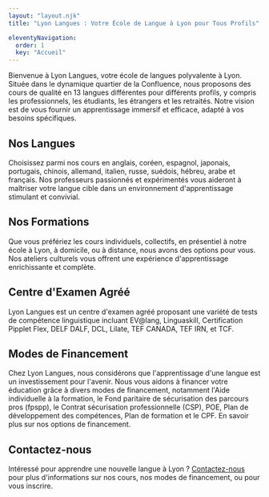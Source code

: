 ```yaml
---
layout: "layout.njk"
title: "Lyon Langues : Votre École de Langue à Lyon pour Tous Profils"

eleventyNavigation:
  order: 1
  key: "Accueil"
---
```


Bienvenue à Lyon Langues, votre école de langues polyvalente à Lyon. Située dans le dynamique quartier de la Confluence, nous proposons des cours de qualité en 13 langues différentes pour différents profils, y compris les professionnels, les étudiants, les étrangers et les retraités. Notre vision est de vous fournir un apprentissage immersif et efficace, adapté à vos besoins spécifiques.

## Nos Langues

Choisissez parmi nos cours en anglais, coréen, espagnol, japonais, portugais, chinois, allemand, italien, russe, suédois, hébreu, arabe et français. Nos professeurs passionnés et expérimentés vous aideront à maîtriser votre langue cible dans un environnement d'apprentissage stimulant et convivial.

## Nos Formations

Que vous préfériez les cours individuels, collectifs, en présentiel à notre école à Lyon, à domicile, ou à distance, nous avons des options pour vous. Nos ateliers culturels vous offrent une expérience d'apprentissage enrichissante et complète.

## Centre d'Examen Agréé

Lyon Langues est un centre d'examen agréé proposant une variété de tests de compétence linguistique incluant EV@lang, Linguaskill, Certification Pipplet Flex, DELF DALF, DCL, Lilate, TEF CANADA, TEF IRN, et TCF.

## Modes de Financement

Chez Lyon Langues, nous considérons que l'apprentissage d'une langue est un investissement pour l'avenir. Nous vous aidons à financer votre éducation grâce à divers modes de financement, notamment l'Aide individuelle à la formation, le Fond paritaire de sécurisation des parcours pros (fpspp), le Contrat sécurisation professionnelle (CSP), POE, Plan de développement des compétences, Plan de formation et le CPF. En savoir plus sur nos options de financement.

## Contactez-nous

Intéressé pour apprendre une nouvelle langue à Lyon ? [Contactez-nous](/Nous-contacter) pour plus d'informations sur nos cours, nos modes de financement, ou pour vous inscrire.
